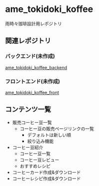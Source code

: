 # ame_tokidoki_koffee
雨時々珈琲設計用レポジトリ

## 関連レポジトリ

### バックエンド(未作成)
[ame_tokidoki_koffee_backend]()

### フロントエンド(未作成)
[ame_tokidoki_koffee_front]()

## コンテンツ一覧
- 販売コーヒー豆一覧
  - コーヒー豆の販売ページリンクの一覧
    - デフォルトは新しい順
    - 絞り込み機能
- コーヒー豆紹介
  - コーヒー豆一覧
  - コーヒー豆レビュー
  - おすすめレシピ
- コーヒーカード作成&ダウンロード
- コーヒーレシピ作成&ダウンロード
